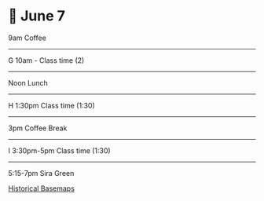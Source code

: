 # 🍁 June 7

9am Coffee
<hr>


G 10am - Class time (2)
<hr>
Noon Lunch
<hr>
H 1:30pm Class time (1:30)
<hr>
3pm Coffee Break
<hr>
I 3:30pm-5pm Class time (1:30)
<hr>
5:15-7pm Sira Green

[Historical Basemaps](https://github.com/aourednik/historical-basemaps)